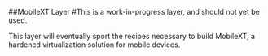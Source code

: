 ##MobileXT Layer
#This is a work-in-progress layer, and should not yet be used.

This layer will eventually sport the recipes necessary to build MobileXT, a hardened virtualization solution
for mobile devices.
